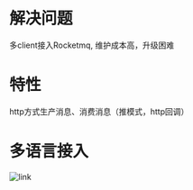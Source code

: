 
# 解决问题

多client接入Rocketmq, 维护成本高，升级困难

# 特性

http方式生产消息、消费消息（推模式，http回调）

# 多语言接入

![link](https://github.com/liyangbing/rocketmq-http-gateway/blob/master/docs/images/business-access.jpg)






